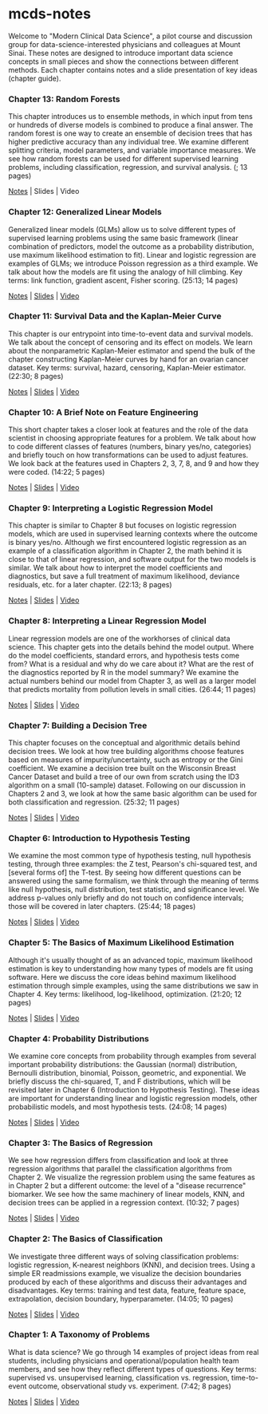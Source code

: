 # mcds-notes

Welcome to "Modern Clinical Data Science", a pilot course and discussion group for data-science-interested physicians and colleagues at Mount Sinai. These notes are designed to introduce important data science concepts in small pieces and show the connections between different methods. Each chapter contains notes and a slide presentation of key ideas (chapter guide).


### Chapter 13: Random Forests

This chapter introduces us to ensemble methods, in which input from tens or hundreds of diverse models is combined to produce a final answer. The random forest is one way to create an ensemble of decision trees that has higher predictive accuracy than any individual tree. We examine different splitting criteria, model parameters, and variable importance measures. We see how random forests can be used for different supervised learning problems, including classification, regression, and survival analysis. (; 13 pages)

[Notes](pdf/ch13.pdf) | Slides | Video


### Chapter 12: Generalized Linear Models

Generalized linear models (GLMs) allow us to solve different types of supervised learning problems using the same basic framework (linear combination of predictors, model the outcome as a probability distribution, use maximum likelihood estimation to fit). Linear and logistic regression are examples of GLMs; we introduce Poisson regression as a third example. We talk about how the models are fit using the analogy of hill climbing. Key terms: link function, gradient ascent, Fisher scoring. (25:13; 14 pages)

[Notes](pdf/ch12.pdf) | [Slides](pdf/ch12-guide.pdf) | [Video](https://vimeo.com/505717483/e48bc2b5d6)


### Chapter 11: Survival Data and the Kaplan-Meier Curve

This chapter is our entrypoint into time-to-event data and survival models. We talk about the concept of censoring and its effect on models. We learn about the nonparametric Kaplan-Meier estimator and spend the bulk of the chapter constructing Kaplan-Meier curves by hand for an ovarian cancer dataset. Key terms: survival, hazard, censoring, Kaplan-Meier estimator. (22:30; 8 pages)

[Notes](pdf/ch11.pdf) | [Slides](pdf/ch11-guide.pdf) | [Video](https://vimeo.com/502363035/f862032e7c)


### Chapter 10: A Brief Note on Feature Engineering

This short chapter takes a closer look at features and the role of the data scientist in choosing appropriate features for a problem. We talk about how to code different classes of features (numbers, binary yes/no, categories) and briefly touch on how transformations can be used to adjust features. We look back at the features used in Chapters 2, 3, 7, 8, and 9 and how they were coded. (14:22; 5 pages)

[Notes](pdf/ch10.pdf) | [Slides](pdf/ch10-guide.pdf) | [Video](https://vimeo.com/502349732/63e2acd662)


### Chapter 9: Interpreting a Logistic Regression Model

This chapter is similar to Chapter 8 but focuses on logistic regression models, which are used in supervised learning contexts where the outcome is binary yes/no. Although we first encountered logistic regression as an example of a classification algorithm in Chapter 2, the math behind it is close to that of linear regression, and software output for the two models is similar. We talk about how to interpret the model coefficients and diagnostics, but save a full treatment of maximum likelihood, deviance residuals, etc. for a later chapter. (22:13; 8 pages)

[Notes](pdf/ch9.pdf) | [Slides](pdf/ch9-guide.pdf) | [Video](https://vimeo.com/502330703/55901a0803)


### Chapter 8: Interpreting a Linear Regression Model

Linear regression models are one of the workhorses of clinical data science. This chapter gets into the details behind the model output. Where do the model coefficients, standard errors, and hypothesis tests come from? What is a residual and why do we care about it? What are the rest of the diagnostics reported by R in the model summary? We examine the actual numbers behind our model from Chapter 3, as well as a larger model that predicts mortality from pollution levels in small cities. (26:44; 11 pages)

[Notes](pdf/ch8.pdf) | [Slides](pdf/ch8-guide.pdf) | [Video](https://vimeo.com/502316223/6159a6417b)


### Chapter 7: Building a Decision Tree

This chapter focuses on the conceptual and algorithmic details behind decision trees. We look at how tree building algorithms choose features based on measures of impurity/uncertainty, such as entropy or the Gini coefficient. We examine a decision tree built on the Wisconsin Breast Cancer Dataset and build a tree of our own from scratch using the ID3 algorithm on a small (10-sample) dataset. Following on our discussion in Chapters 2 and 3, we look at how the same basic algorithm can be used for both classification and regression. (25:32; 11 pages)

[Notes](pdf/ch7.pdf) | [Slides](pdf/ch7-guide.pdf) | [Video](https://vimeo.com/502291436/952ae9a371)


### Chapter 6: Introduction to Hypothesis Testing

We examine the most common type of hypothesis testing, null hypothesis testing, through three examples: the Z test, Pearson's chi-squared test, and [several forms of] the T-test. By seeing how different questions can be answered using the same formalism, we think through the meaning of terms like null hypothesis, null distribution, test statistic, and significance level. We address p-values only briefly and do not touch on confidence intervals; those will be covered in later chapters. (25:44; 18 pages)

[Notes](pdf/ch6.pdf) | [Slides](pdf/ch6-guide.pdf) | [Video](https://vimeo.com/502270109/31c068caab)


### Chapter 5: The Basics of Maximum Likelihood Estimation

Although it's usually thought of as an advanced topic, maximum likelihood estimation is key to understanding how many types of models are fit using software. Here we discuss the core ideas behind maximum likelihood estimation through simple examples, using the same distributions we saw in Chapter 4. Key terms: likelihood, log-likelihood, optimization. (21:20; 12 pages)

[Notes](pdf/ch5.pdf) | [Slides](pdf/ch5-guide.pdf) | [Video](https://vimeo.com/502246270/ebf506ece7)


### Chapter 4: Probability Distributions

We examine core concepts from probability through examples from several important probability distributions: the Gaussian (normal) distribution, Bernoulli distribution, binomial, Poisson, geometric, and exponential. We briefly discuss the chi-squared, T, and F distributions, which will be revisited later in Chapter 6 (Introduction to Hypothesis Testing). These ideas are important for understanding linear and logistic regression models, other probabilistic models, and most hypothesis tests. (24:08; 14 pages)

[Notes](pdf/ch4.pdf) | [Slides](pdf/ch4-guide.pdf) | [Video](https://vimeo.com/502212195/4d7f328c2b)


### Chapter 3: The Basics of Regression

We see how regression differs from classification and look at three regression algorithms that parallel the classification algorithms from Chapter 2. We visualize the regression problem using the same features as in Chapter 2 but a different outcome: the level of a "disease recurrence" biomarker. We see how the same machinery of linear models, KNN, and decision trees can be applied in a regression context. (10:32; 7 pages)

[Notes](pdf/ch3.pdf) | [Slides](pdf/ch3-guide.pdf) | [Video](https://vimeo.com/502196350/b82f79fa5d)


### Chapter 2: The Basics of Classification

We investigate three different ways of solving classification problems: logistic regression, K-nearest neighbors (KNN), and decision trees. Using a simple ER readmissions example, we visualize the decision boundaries produced by each of these algorithms and discuss their advantages and disadvantages. Key terms: training and test data, feature, feature space, extrapolation, decision boundary, hyperparameter. (14:05; 10 pages)

[Notes](pdf/ch2.pdf) | [Slides](pdf/ch2-guide.pdf) | [Video](https://vimeo.com/502177988/c2d71bd31f)


### Chapter 1: A Taxonomy of Problems

What is data science? We go through 14 examples of project ideas from real students, including physicians and operational/population health team members, and see how they reflect different types of questions. Key terms: supervised vs. unsupervised learning, classification vs. regression, time-to-event outcome, observational study vs. experiment. (7:42; 8 pages)

[Notes](pdf/ch1.pdf) | [Slides](pdf/ch1-guide.pdf) | [Video](https://vimeo.com/502178788/a23f7fb5a4)
